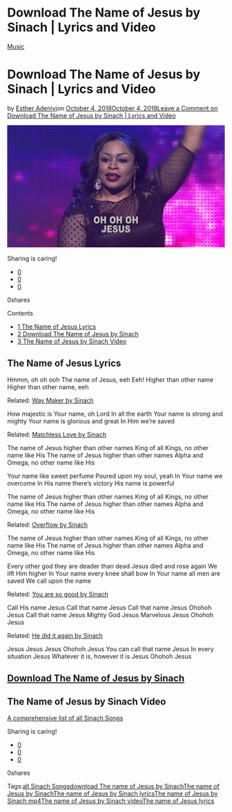 # Download The Name of Jesus by Sinach | Lyrics and Video

[Music](https://estheradeniyi.com/category/music/)
# Download The Name of Jesus by Sinach | Lyrics and Video

by [Esther Adeniyi](https://estheradeniyi.com/author/esther-adeniyi/)on [October 4, 2018October 4, 2018](https://estheradeniyi.com/download-the-name-of-jesus-by-sinach-lyrics-and-video/)[Leave a Comment on Download The Name of Jesus by Sinach | Lyrics and Video](https://estheradeniyi.com/download-the-name-of-jesus-by-sinach-lyrics-and-video/#respond)

![The name of Jesus by Sinach](images\the-name-of-Jesus.jpg)

Sharing is caring!

- [0](https://www.facebook.com/sharer/sharer.php?u=https%3A%2F%2Festheradeniyi.com%2Fdownload-the-name-of-jesus-by-sinach-lyrics-and-video%2F&amp;t=Download%20The%20Name%20of%20Jesus%20by%20Sinach%20%7C%20Lyrics%20and%20Video)
- [0](https://twitter.com/intent/tweet?text=Download%20The%20Name%20of%20Jesus%20by%20Sinach%20%7C%20Lyrics%20and%20Video&amp;url=https%3A%2F%2Festheradeniyi.com%2Fdownload-the-name-of-jesus-by-sinach-lyrics-and-video%2F)
- [0](#)

0shares

Contents

- [1 The Name of Jesus Lyrics](#The_Name_of_Jesus_Lyrics)
- [2 Download&#xA0;The Name of Jesus by Sinach](#DownloadThe_Name_of_Jesus_by_Sinach)
- [3 The Name of Jesus by Sinach Video](#The_Name_of_Jesus_by_Sinach_Video)

## The Name of Jesus Lyrics

Hmmm, oh oh ooh
 The name of Jesus, eeh
 Eeh! Higher than other name
 Higher than other name, eeh

Related: [Way Maker by Sinach](https://estheradeniyi.com/way-maker-by-sinach-lyrics-mp3-download/)

How majestic is Your name, oh Lord
 In all the earth
 Your name is strong and mighty
 Your name is glorious and great
 In Him we&#x2019;re saved

Related: [Matchless Love by Sinach](https://estheradeniyi.com/download-matchless-love-by-sinach/)

The name of Jesus higher than other names
 King of all Kings, no other name like His
 The name of Jesus higher than other names
 Alpha and Omega, no other name like His

Your name like sweet perfume
 Poured upon my soul, yeah
 In Your name we overcome
 In His name there&#x2019;s victory
 His name is powerful

The name of Jesus higher than other names
 King of all Kings, no other name like His
 The name of Jesus higher than other names
 Alpha and Omega, no other name like His

Related: [Overflow by Sinach](https://estheradeniyi.com/overflow-by-sinach-lyrics-mp3-download-video/)

The name of Jesus higher than other names
 King of all Kings, no other name like His
 The name of Jesus higher than other names
 Alpha and Omega, no other name like His

Every other god they are deader than dead
 Jesus died and rose again
 We lift Him higher
 In Your name every knee shall bow
 In Your name all men are saved
 We call upon the name

Related: [You are so good by Sinach](https://estheradeniyi.com/you-are-so-good-by-sinach-lyrics-mp3/)

Call His name
 Jesus
 Call that name
 Jesus
 Call that name
 Jesus
 Ohohoh Jesus
 Call that name
 Jesus
 Mighty God
 Jesus
 Marvelous
 Jesus
 Ohohoh Jesus

Related: [He did it again by Sinach](https://estheradeniyi.com/download-he-did-it-again-by-sinach/)

Jesus
 Jesus
 Jesus
 Ohohoh Jesus
 You can call that name
 Jesus
 In every situation
 Jesus
 Whatever it is, however it is
 Jesus
 Ohohoh Jesus

## [Download&#xA0;The Name of Jesus by Sinach](https://gospellyricsng.com/the-name-of-jesus-sinach/)

## The Name of Jesus by Sinach Video

[A comprehensive list of all Sinach&#xA0;Songs](https://estheradeniyi.com/all-sinach-songs-a-comprehensive-list/)

Sharing is caring!

- [0](https://www.facebook.com/sharer/sharer.php?u=https%3A%2F%2Festheradeniyi.com%2Fdownload-the-name-of-jesus-by-sinach-lyrics-and-video%2F&amp;t=Download%20The%20Name%20of%20Jesus%20by%20Sinach%20%7C%20Lyrics%20and%20Video)
- [0](https://twitter.com/intent/tweet?text=Download%20The%20Name%20of%20Jesus%20by%20Sinach%20%7C%20Lyrics%20and%20Video&amp;url=https%3A%2F%2Festheradeniyi.com%2Fdownload-the-name-of-jesus-by-sinach-lyrics-and-video%2F)
- [0](#)

0shares

Tags:[all Sinach Songs](https://estheradeniyi.com/tag/all-sinach-songs/)[download The name of Jesus by Sinach](https://estheradeniyi.com/tag/download-the-name-of-jesus-by-sinach/)[The name of Jesus by Sinach](https://estheradeniyi.com/tag/the-name-of-jesus-by-sinach/)[The name of Jesus by Sinach lyrics](https://estheradeniyi.com/tag/the-name-of-jesus-by-sinach-lyrics/)[The name of Jesus by Sinach mp4](https://estheradeniyi.com/tag/the-name-of-jesus-by-sinach-mp4/)[The name of Jesus by Sinach video](https://estheradeniyi.com/tag/the-name-of-jesus-by-sinach-video/)[The name of Jesus lyrics](https://estheradeniyi.com/tag/the-name-of-jesus-lyrics/)